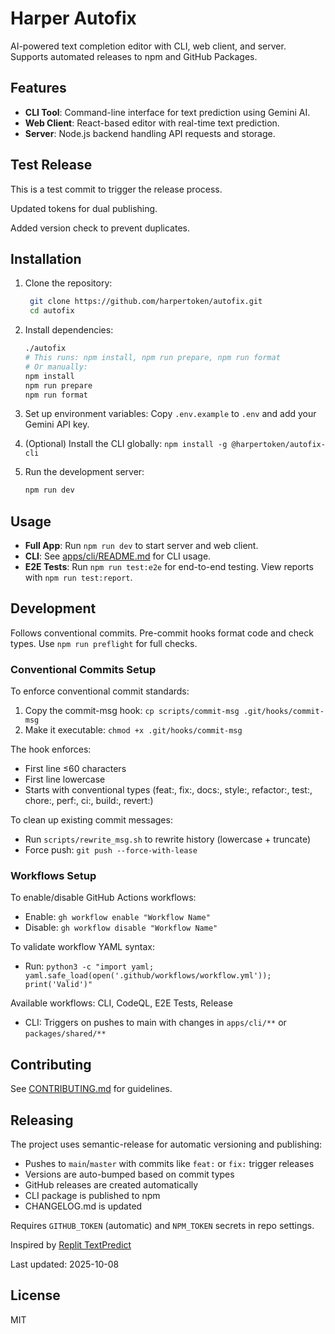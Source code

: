 # Harper Autofix

AI-powered text completion editor with CLI, web client, and server. Supports automated releases to npm and GitHub Packages.

## Features

- **CLI Tool**: Command-line interface for text prediction using Gemini AI.
- **Web Client**: React-based editor with real-time text prediction.
- **Server**: Node.js backend handling API requests and storage.

## Test Release

This is a test commit to trigger the release process.

Updated tokens for dual publishing.

Added version check to prevent duplicates.

## Installation

1. Clone the repository:

   ```bash
    git clone https://github.com/harpertoken/autofix.git
    cd autofix
   ```

2. Install dependencies:

   ```bash
   ./autofix
   # This runs: npm install, npm run prepare, npm run format
   # Or manually:
   npm install
   npm run prepare
   npm run format
   ```

3. Set up environment variables: Copy `.env.example` to `.env` and add your Gemini API key.

4. (Optional) Install the CLI globally: `npm install -g @harpertoken/autofix-cli`

5. Run the development server:
   ```bash
   npm run dev
   ```

## Usage

- **Full App**: Run `npm run dev` to start server and web client.
- **CLI**: See [apps/cli/README.md](apps/cli/README.md) for CLI usage.
- **E2E Tests**: Run `npm run test:e2e` for end-to-end testing. View reports with `npm run test:report`.

## Development

Follows conventional commits. Pre-commit hooks format code and check types. Use `npm run preflight` for full checks.

### Conventional Commits Setup

To enforce conventional commit standards:

1. Copy the commit-msg hook: `cp scripts/commit-msg .git/hooks/commit-msg`
2. Make it executable: `chmod +x .git/hooks/commit-msg`

The hook enforces:

- First line ≤60 characters
- First line lowercase
- Starts with conventional types (feat:, fix:, docs:, style:, refactor:, test:, chore:, perf:, ci:, build:, revert:)

To clean up existing commit messages:

- Run `scripts/rewrite_msg.sh` to rewrite history (lowercase + truncate)
- Force push: `git push --force-with-lease`

### Workflows Setup

To enable/disable GitHub Actions workflows:

- Enable: `gh workflow enable "Workflow Name"`
- Disable: `gh workflow disable "Workflow Name"`

To validate workflow YAML syntax:

- Run: `python3 -c "import yaml; yaml.safe_load(open('.github/workflows/workflow.yml')); print('Valid')"`

Available workflows: CLI, CodeQL, E2E Tests, Release

- CLI: Triggers on pushes to main with changes in `apps/cli/**` or `packages/shared/**`

## Contributing

See [CONTRIBUTING.md](CONTRIBUTING.md) for guidelines.

## Releasing

The project uses semantic-release for automatic versioning and publishing:

- Pushes to `main`/`master` with commits like `feat:` or `fix:` trigger releases
- Versions are auto-bumped based on commit types
- GitHub releases are created automatically
- CLI package is published to npm
- CHANGELOG.md is updated

Requires `GITHUB_TOKEN` (automatic) and `NPM_TOKEN` secrets in repo settings.

Inspired by [Replit TextPredict](https://replit.com/@harpertoken/TextPredict)

Last updated: 2025-10-08

## License

MIT
